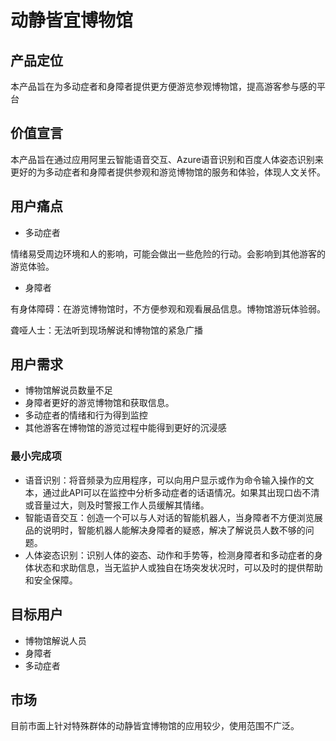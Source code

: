 # 动静皆宜博物馆

##  产品定位
本产品旨在为多动症者和身障者提供更方便游览参观博物馆，提高游客参与感的平台

## 价值宣言
本产品旨在通过应用阿里云智能语音交互、Azure语音识别和百度人体姿态识别来更好的为多动症者和身障者提供参观和游览博物馆的服务和体验，体现人文关怀。


## 用户痛点
- 多动症者

情绪易受周边环境和人的影响，可能会做出一些危险的行动。会影响到其他游客的游览体验。

- 身障者

有身体障碍：在游览博物馆时，不方便参观和观看展品信息。博物馆游玩体验弱。

聋哑人士：无法听到现场解说和博物馆的紧急广播

## 用户需求
- 博物馆解说员数量不足
- 身障者更好的游览博物馆和获取信息。
- 多动症者的情绪和行为得到监控
- 其他游客在博物馆的游览过程中能得到更好的沉浸感

### 最小完成项
- 语音识别：将音频录为应用程序，可以向用户显示或作为命令输入操作的文本，通过此API可以在监控中分析多动症者的话语情况。如果其出现口齿不清或音量过大，则及时警报工作人员缓解其情绪。
- 智能语音交互：创造一个可以与人对话的智能机器人，当身障者不方便浏览展品的说明时，智能机器人能解决身障者的疑惑，解决了解说员人数不够的问题。
- 人体姿态识别：识别人体的姿态、动作和手势等，检测身障者和多动症者的身体状态和求助信息，当无监护人或独自在场突发状况时，可以及时的提供帮助和安全保障。


## 目标用户
- 博物馆解说人员
- 身障者
- 多动症者

## 市场
目前市面上针对特殊群体的动静皆宜博物馆的应用较少，使用范围不广泛。

